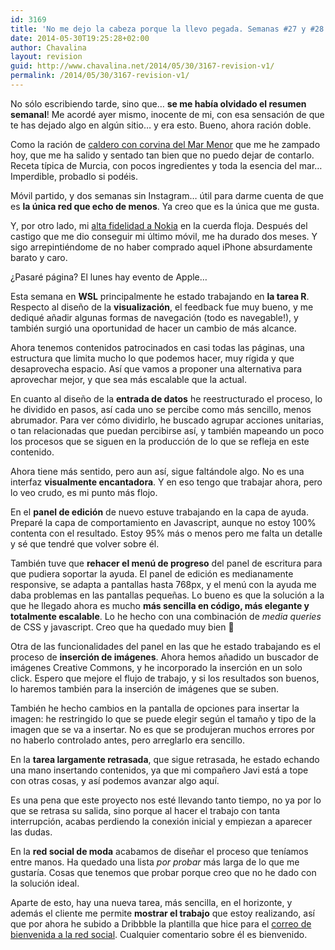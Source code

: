 ```yaml
---
id: 3169
title: 'No me dejo la cabeza porque la llevo pegada. Semanas #27 y #28'
date: 2014-05-30T19:25:28+02:00
author: Chavalina
layout: revision
guid: http://www.chavalina.net/2014/05/30/3167-revision-v1/
permalink: /2014/05/30/3167-revision-v1/
---
```

No sólo escribiendo tarde, sino que… **se me había olvidado el resumen semanal**! Me acordé ayer mismo, inocente de mi, con esa sensación de que te has dejado algo en algún sitio… y era esto. Bueno, ahora ración doble.



Como la ración de [caldero con corvina del Mar Menor](http://www.regmurcia.com/servlet/s.Sl?sit=c,543,m,2067,&r=ReP-4335-DETALLE_REPORTAJES) que me he zampado hoy, que me ha salido y sentado tan bien que no puedo dejar de contarlo. Receta típica de Murcia, con pocos ingredientes y toda la esencia del mar… Imperdible, probadlo si podéis.

Móvil partido, y dos semanas sin Instagram… útil para darme cuenta de que es **la única red que echo de menos**. Ya creo que es la única que me gusta.

Y, por otro lado, mi [alta fidelidad a Nokia](http://www.chavalina.net/2004/06/16/post-141/) en la cuerda floja. Después del castigo que me dio conseguir mi último móvil, me ha durado dos meses. Y sigo arrepintiéndome de no haber comprado aquel iPhone absurdamente barato y caro.

¿Pasaré página? El lunes hay evento de Apple…

Esta semana en **WSL** principalmente he estado trabajando en **la tarea R**. Respecto al diseño de la **visualización**, el feedback fue muy bueno, y me dediqué añadir algunas formas de navegación (todo es navegable!), y también surgió una oportunidad de hacer un cambio de más alcance. 

Ahora tenemos contenidos patrocinados en casi todas las páginas, una estructura que limita mucho lo que podemos hacer, muy rígida y que desaprovecha espacio. Así que vamos a proponer una alternativa para aprovechar mejor, y que sea más escalable que la actual.

En cuanto al diseño de la **entrada de datos** he reestructurado el proceso, lo he dividido en pasos, así cada uno se percibe como más sencillo, menos abrumador. Para ver cómo dividirlo, he buscado agrupar acciones unitarias, o tan relacionadas que puedan percibirse así, y también mapeando un poco los procesos que se siguen en la producción de lo que se refleja en este contenido. 

Ahora tiene más sentido, pero aun así, sigue faltándole algo. No es una interfaz **visualmente encantadora**. Y en eso tengo que trabajar ahora, pero lo veo crudo, es mi punto más flojo.

En el **panel de edición** de nuevo estuve trabajando en la capa de ayuda. Preparé la capa de comportamiento en Javascript, aunque no estoy 100% contenta con el resultado. Estoy 95% más o menos pero me falta un detalle y sé que tendré que volver sobre él.

También tuve que **rehacer el menú de progreso** del panel de escritura para que pudiera soportar la ayuda. El panel de edición es medianamente responsive, se adapta a pantallas hasta 768px, y el menú con la ayuda me daba problemas en las pantallas pequeñas. Lo bueno es que la solución a la que he llegado ahora es mucho **más sencilla en código, más elegante y totalmente escalable**. Lo he hecho con una combinación de <em lang="en">media queries</em> de CSS y javascript. Creo que ha quedado muy bien 🙂

Otra de las funcionalidades del panel en las que he estado trabajando es el proceso de **inserción de imágenes**. Ahora hemos añadido un buscador de imágenes Creative Commons, y he incorporado la inserción en un solo click. Espero que mejore el flujo de trabajo, y si los resultados son buenos, lo haremos también para la inserción de imágenes que se suben.

También he hecho cambios en la pantalla de opciones para insertar la imagen: he restringido lo que se puede elegir según el tamaño y tipo de la imagen que se va a insertar. No es que se produjeran muchos errores por no haberlo controlado antes, pero arreglarlo era sencillo.

En la **tarea largamente retrasada**, que sigue retrasada, he estado echando una mano insertando contenidos, ya que mi compañero Javi está a tope con otras cosas, y así podemos avanzar algo aquí. 

Es una pena que este proyecto nos esté llevando tanto tiempo, no ya por lo que se retrasa su salida, sino porque al hacer el trabajo con tanta interrupción, acabas perdiendo la conexión inicial y empiezan a aparecer las dudas.

En la **red social de moda** acabamos de diseñar el proceso que teníamos entre manos. Ha quedado una lista _por probar_ más larga de lo que me gustaría. Cosas que tenemos que probar porque creo que no he dado con la solución ideal.

Aparte de esto, hay una nueva tarea, más sencilla, en el horizonte, y además el cliente me permite **mostrar el trabajo** que estoy realizando, así que por ahora he subido a Dribbble la plantilla que hice para el [correo de bienvenida a la red social](https://dribbble.com/shots/1570197-Fashion-social-network-welcome-mail?list=following&offset=7). Cualquier comentario sobre él es bienvenido.